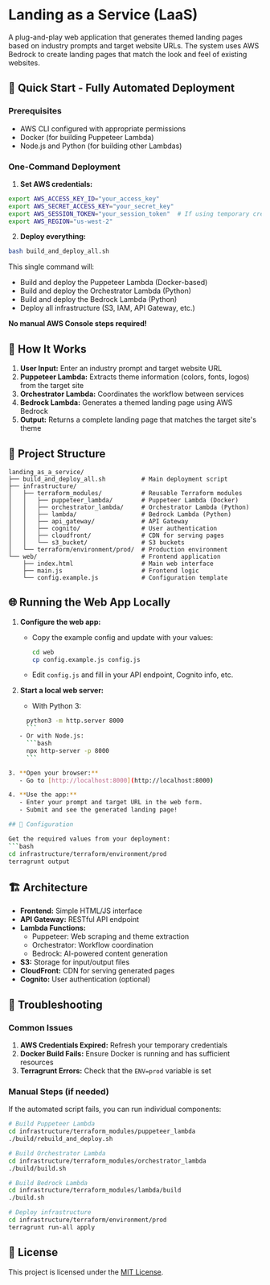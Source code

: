 # Landing as a Service (LaaS)

A plug-and-play web application that generates themed landing pages based on industry prompts and target website URLs. The system uses AWS Bedrock to create landing pages that match the look and feel of existing websites.

## 🚀 Quick Start - Fully Automated Deployment

### Prerequisites
- AWS CLI configured with appropriate permissions
- Docker (for building Puppeteer Lambda)
- Node.js and Python (for building other Lambdas)

### One-Command Deployment

1. **Set AWS credentials:**
```bash
export AWS_ACCESS_KEY_ID="your_access_key"
export AWS_SECRET_ACCESS_KEY="your_secret_key" 
export AWS_SESSION_TOKEN="your_session_token"  # If using temporary credentials
export AWS_REGION="us-west-2"
```

2. **Deploy everything:**
```bash
bash build_and_deploy_all.sh
```

This single command will:
- Build and deploy the Puppeteer Lambda (Docker-based)
- Build and deploy the Orchestrator Lambda (Python)
- Build and deploy the Bedrock Lambda (Python)
- Deploy all infrastructure (S3, IAM, API Gateway, etc.)

**No manual AWS Console steps required!**

## 🎯 How It Works

1. **User Input:** Enter an industry prompt and target website URL
2. **Puppeteer Lambda:** Extracts theme information (colors, fonts, logos) from the target site
3. **Orchestrator Lambda:** Coordinates the workflow between services
4. **Bedrock Lambda:** Generates a themed landing page using AWS Bedrock
5. **Output:** Returns a complete landing page that matches the target site's theme

## 📁 Project Structure

```
landing_as_a_service/
├── build_and_deploy_all.sh          # Main deployment script
├── infrastructure/
│   ├── terraform_modules/           # Reusable Terraform modules
│   │   ├── puppeteer_lambda/        # Puppeteer Lambda (Docker)
│   │   ├── orchestrator_lambda/     # Orchestrator Lambda (Python)
│   │   ├── lambda/                  # Bedrock Lambda (Python)
│   │   ├── api_gateway/             # API Gateway
│   │   ├── cognito/                 # User authentication
│   │   ├── cloudfront/              # CDN for serving pages
│   │   └── s3_bucket/               # S3 buckets
│   └── terraform/environment/prod/  # Production environment
└── web/                             # Frontend application
    ├── index.html                   # Main web interface
    ├── main.js                      # Frontend logic
    └── config.example.js            # Configuration template
```

## 🌐 Running the Web App Locally

1. **Configure the web app:**
   - Copy the example config and update with your values:
     ```bash
     cd web
     cp config.example.js config.js
     ```
   - Edit `config.js` and fill in your API endpoint, Cognito info, etc.

2. **Start a local web server:**
   - With Python 3:
```bash
     python3 -m http.server 8000
     ```
   - Or with Node.js:
     ```bash
     npx http-server -p 8000
     ```

3. **Open your browser:**
   - Go to [http://localhost:8000](http://localhost:8000)

4. **Use the app:**
   - Enter your prompt and target URL in the web form.
   - Submit and see the generated landing page!

## 🔧 Configuration

Get the required values from your deployment:
```bash
cd infrastructure/terraform/environment/prod
terragrunt output
```

## 🏗️ Architecture

- **Frontend:** Simple HTML/JS interface
- **API Gateway:** RESTful API endpoint
- **Lambda Functions:** 
  - Puppeteer: Web scraping and theme extraction
  - Orchestrator: Workflow coordination
  - Bedrock: AI-powered content generation
- **S3:** Storage for input/output files
- **CloudFront:** CDN for serving generated pages
- **Cognito:** User authentication (optional)

## 🚨 Troubleshooting

### Common Issues

1. **AWS Credentials Expired:** Refresh your temporary credentials
2. **Docker Build Fails:** Ensure Docker is running and has sufficient resources
3. **Terragrunt Errors:** Check that the `ENV=prod` variable is set

### Manual Steps (if needed)

If the automated script fails, you can run individual components:

   ```bash
# Build Puppeteer Lambda
cd infrastructure/terraform_modules/puppeteer_lambda
./build/rebuild_and_deploy.sh

# Build Orchestrator Lambda  
cd infrastructure/terraform_modules/orchestrator_lambda
./build/build.sh

# Build Bedrock Lambda
cd infrastructure/terraform_modules/lambda/build
./build.sh

# Deploy infrastructure
cd infrastructure/terraform/environment/prod
terragrunt run-all apply
```

## 📄 License

This project is licensed under the [MIT License](LICENSE).

